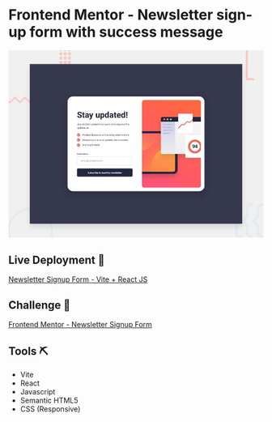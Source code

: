 # Frontend Mentor - Newsletter sign-up form with success message

![Design preview for the Newsletter sign-up form with success message coding challenge](./public/design/desktop-preview.jpg)

## Live Deployment 🚀

[Newsletter Signup Form - Vite + React JS](https://psychederik-frontend-mentor.github.io/newsletter-signup-react-js/)

## Challenge 💪

[Frontend Mentor - Newsletter Signup Form](https://www.frontendmentor.io/challenges/newsletter-signup-form-with-success-message-3FC1AZbNrv)

## Tools ⛏️

-  Vite
-  React
-  Javascript
-  Semantic HTML5
-  CSS (Responsive)
